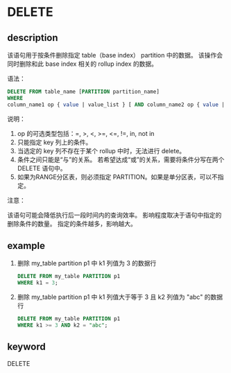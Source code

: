 # DELETE

## description

该语句用于按条件删除指定 table（base index） partition 中的数据。
该操作会同时删除和此 base index 相关的 rollup index 的数据。

语法：

```sql
DELETE FROM table_name [PARTITION partition_name]
WHERE
column_name1 op { value | value_list } [ AND column_name2 op { value | value_list } ...];
```

说明：

1) op 的可选类型包括：=, >, <, >=, <=, !=, in, not in
2) 只能指定 key 列上的条件。
3) 当选定的 key 列不存在于某个 rollup 中时，无法进行 delete。
4) 条件之间只能是“与”的关系。
若希望达成“或”的关系，需要将条件分写在两个 DELETE 语句中。
5) 如果为RANGE分区表，则必须指定 PARTITION。如果是单分区表，可以不指定。

注意：

该语句可能会降低执行后一段时间内的查询效率。
影响程度取决于语句中指定的删除条件的数量。
指定的条件越多，影响越大。

## example

1. 删除 my_table partition p1 中 k1 列值为 3 的数据行

    ```sql
    DELETE FROM my_table PARTITION p1
    WHERE k1 = 3;
    ```

2. 删除 my_table partition p1 中 k1 列值大于等于 3 且 k2 列值为 "abc" 的数据行

    ```sql
    DELETE FROM my_table PARTITION p1
    WHERE k1 >= 3 AND k2 = "abc";
    ```

## keyword

DELETE
